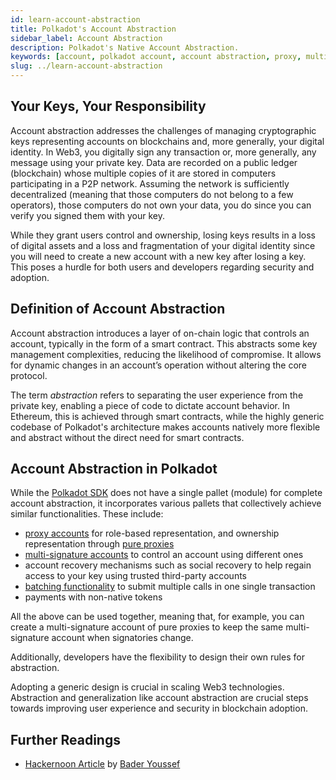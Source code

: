 ```yaml
---
id: learn-account-abstraction
title: Polkadot's Account Abstraction
sidebar_label: Account Abstraction
description: Polkadot's Native Account Abstraction.
keywords: [account, polkadot account, account abstraction, proxy, multisig, batch]
slug: ../learn-account-abstraction
---
```


## Your Keys, Your Responsibility

Account abstraction addresses the challenges of managing cryptographic keys representing accounts on
blockchains and, more generally, your digital identity. In Web3, you digitally
sign any transaction or, more generally, any message using your private key. Data are recorded on a
public ledger (blockchain) whose multiple copies of it are stored in computers participating in a
P2P network. Assuming the network is sufficiently decentralized (meaning that those computers do not
belong to a few operators), those computers do not own your data, you do since you can verify you
signed them with your key.

While they grant users control and ownership, losing keys results in a loss of digital assets and a
loss and fragmentation of your digital identity since you will need to create a new account with a
new key after losing a key. This poses a hurdle for both users and developers regarding security and
adoption.

## Definition of Account Abstraction

Account abstraction introduces a layer of on-chain logic that controls an account, typically in the
form of a smart contract. This abstracts some key management complexities, reducing the likelihood
of compromise. It allows for dynamic changes in an account’s operation without altering the core
protocol.

The term _abstraction_ refers to separating the user experience from the private key, enabling a
piece of code to dictate account behavior. In Ethereum, this is achieved through smart contracts,
while the highly generic codebase of Polkadot's architecture makes accounts natively more flexible
and abstract without the direct need for smart contracts.

## Account Abstraction in Polkadot

While the [Polkadot SDK](https://github.com/paritytech/polkadot-sdk) does not have a single pallet
(module) for complete account abstraction, it incorporates various pallets that collectively achieve
similar functionalities. These include:

- [proxy accounts](./learn-proxies.md) for role-based representation, and ownership representation
  through [pure proxies](./learn-proxies.md#anonymous-proxy-pure-proxy)
- [multi-signature accounts](./learn-account-multisig.md) to control an account using different ones
- account recovery mechanisms such as social recovery to help regain access to your key using
  trusted third-party accounts
- [batching functionality](./learn-balance-transfers.md#batch-transfers) to submit multiple calls in
  one single transaction
- payments with non-native tokens

All the above can be used together, meaning that, for example, you can create a multi-signature
account of pure proxies to keep the same multi-signature account when signatories change.

Additionally, developers have the flexibility to design their own rules for abstraction.

Adopting a generic design is crucial in scaling Web3 technologies. Abstraction and generalization
like account abstraction are crucial steps towards improving user experience and security in
blockchain adoption.

## Further Readings

- [Hackernoon Article](https://hackernoon.com/abstracting-away-account-abstraction-on-polkadot) by
  [Bader Youssef](../general/contributors.md#bader-youssef)
